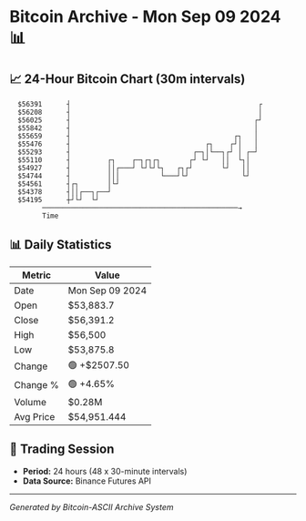 # Bitcoin Archive - Mon Sep 09 2024 📊

## 📈 24-Hour Bitcoin Chart (30m intervals)

```
  $56391      ┤                                              ┌ 
  $56208      ┤                                              │ 
  $56025      ┤                                             ┌┘ 
  $55842      ┤                                             │  
  $55659      ┤                                        ┌┐   │  
  $55476      ┤                                 ┌┐    ┌┘│   │  
  $55293      ┤                              ┌─┐│└──┐┌┘ │ ┌─┘  
  $55110      ┤         ┌┐    ┌─┐┌┐┌┐       ┌┘ └┘   ││  └┐│    
  $54927      ┤         ││┌───┘ └┘└┘└┐   ┌┐┌┘       └┘   ││    
  $54744      ┤         │││          └───┘└┘             └┘    
  $54561      ┤┌┐       │└┘                                    
  $54378      ┤││┌──┐┌──┘                                      
  $54195      ┼┘└┘  └┘                                         
        ────────────────────────────────────────────────→
        Time
```

## 📊 Daily Statistics

| Metric | Value |
|--------|-------|
| Date | Mon Sep 09 2024 |
| Open | $53,883.7 |
| Close | $56,391.2 |
| High | $56,500 |
| Low | $53,875.8 |
| Change | 🟢 +$2507.50 |
| Change % | 🟢 +4.65% |
| Volume | $0.28M |
| Avg Price | $54,951.444 |

## 📅 Trading Session

- **Period:** 24 hours (48 x 30-minute intervals)
- **Data Source:** Binance Futures API

---
*Generated by Bitcoin-ASCII Archive System*
